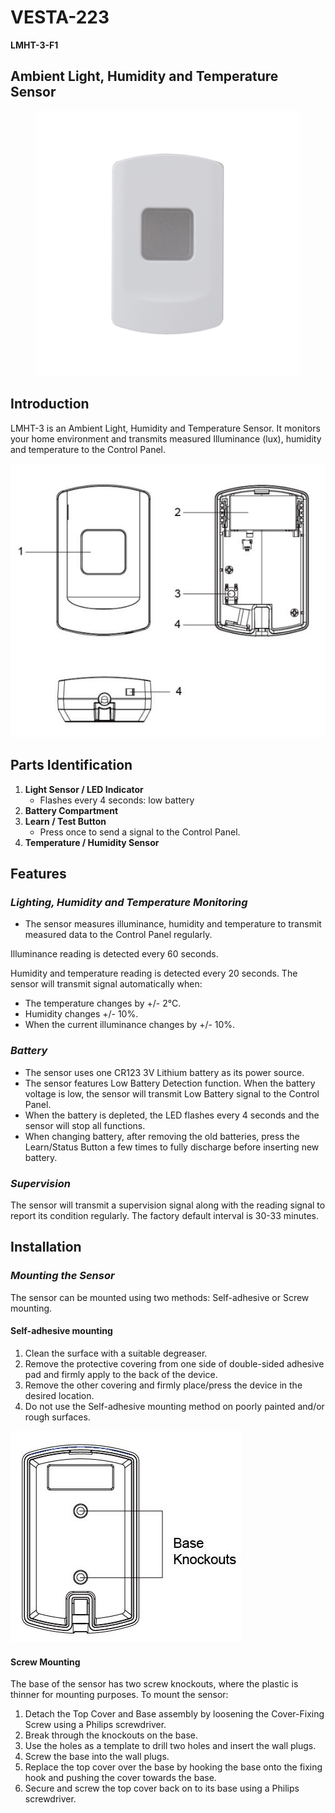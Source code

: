 # VESTA-223

**LMHT-3-F1**

## **Ambient Light, Humidity and Temperature Sensor**

<figure><img src=".gitbook/assets/image (9) (1).png" alt=""><figcaption></figcaption></figure>

## **Introduction**

LMHT-3 is an Ambient Light, Humidity and Temperature Sensor. It monitors your home environment and transmits measured Illuminance (lux), humidity and temperature to the Control Panel.

![](<.gitbook/assets/0 (102).jpeg>)

## **Parts Identification**

1. **Light Sensor / LED Indicator**
   * Flashes every 4 seconds: low battery
2. **Battery Compartment**
3. **Learn / Test Button**
   * Press once to send a signal to the Control Panel.
4. **Temperature / Humidity Sensor**

## **Features**

### _**Lighting, Humidity and Temperature Monitoring**_

* The sensor measures illuminance, humidity and temperature to transmit measured data to the Control Panel regularly.

Illuminance reading is detected every 60 seconds.

Humidity and temperature reading is detected every 20 seconds. The sensor will transmit signal automatically when:

* The temperature changes by +/- 2°C.
* Humidity changes +/- 10%.
* When the current illuminance changes by +/- 10%.

### _**Battery**_

* The sensor uses one CR123 3V Lithium battery as its power source.
* The sensor features Low Battery Detection function. When the battery voltage is low, the sensor will transmit Low Battery signal to the Control Panel.
* When the battery is depleted, the LED flashes every 4 seconds and the sensor will stop all functions.
* When changing battery, after removing the old batteries, press the Learn/Status Button a few times to fully discharge before inserting new battery.

### _**Supervision**_

The sensor will transmit a supervision signal along with the reading signal to report its condition regularly. The factory default interval is 30-33 minutes.

## **Installation**

### _**Mounting the Sensor**_

The sensor can be mounted using two methods: Self-adhesive or Screw mounting.

#### **Self-adhesive mounting**

1. Clean the surface with a suitable degreaser.
2. Remove the protective covering from one side of double-sided adhesive pad and firmly apply to the back of the device.
3. Remove the other covering and firmly place/press the device in the desired location.
4. Do not use the Self-adhesive mounting method on poorly painted and/or rough surfaces.

![](<.gitbook/assets/1 (90).jpeg>)

#### **Screw Mounting**

The base of the sensor has two screw knockouts, where the plastic is thinner for mounting purposes. To mount the sensor:

1. Detach the Top Cover and Base assembly by loosening the Cover-Fixing Screw using a Philips screwdriver.
2. Break through the knockouts on the base.
3. Use the holes as a template to drill two holes and insert the wall plugs.
4. Screw the base into the wall plugs.
5. Replace the top cover over the base by hooking the base onto the fixing hook and pushing the cover towards the base.
6. Secure and screw the top cover back on to its base using a Philips screwdriver.
